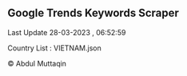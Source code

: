 

## Google Trends Keywords Scraper 
 
Last Update 28-03-2023 , 06:52:59

Country List :
VIETNAM.json



© Abdul Muttaqin 
